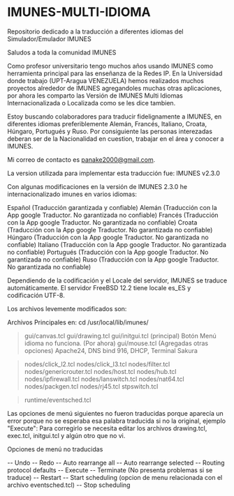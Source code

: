 # IMUNES-MULTI-IDIOMA
Repositorio dedicado a la traducción a diferentes idiomas del  Simulador/Emulador IMUNES

Saludos a toda la comunidad IMUNES

Como profesor universitario tengo muchos años usando IMUNES como herramienta principal para las enseñanza de la Redes IP. En la Universidad donde trabajo (UPT-Aragua VENEZUELA) hemos realizados muchos proyectos alrededor de IMUNES agregandoles muchas otras aplicaciones, por ahora les comparto las Versión de IMUNES Multi Idiomas Internacionalizada o Localizada como se les dice tambien.

Estoy buscando colaboradores para traducir fidelignamente a IMUNES, en diferentes idiomas preferiblemente Alemán, Francés, Italiano, Croata, Húngaro, Portugués y Ruso. Por consiguiente las personas interezadas deberan ser de la Nacionalidad en cuestion, trabajar en el área y conocer a IMUNES.

Mi correo de contacto es panake2000@gmail.com.

La version utilizada para implementar esta traducción fue: IMUNES v2.3.0

Con algunas modificaciones en la versión de IMUNES 2.3.0 he internacionalizado imunes en varios idiomas:

Español (Traducción garantizada y confiable)
Alemán (Traducción con la App google Traductor. No garantizada no confiable)
Francés (Traducción con la App google Traductor. No garantizada no confiable)
Croata (Traducción con la App google Traductor. No garantizada no confiable)
Húngaro (Traducción con la App google Traductor. No garantizada no confiable)
Italiano (Traducción con la App google Traductor. No garantizada no confiable)
Portugués (Traducción con la App google Traductor. No garantizada no confiable)
Ruso (Traducción con la App google Traductor. No garantizada no confiable)

Dependiendo de la codificación y el Locale del servidor, IMUNES se traduce automáticamente.
El servidor FreeBSD 12.2 tiene locale es_ES y codificación UTF-8.

Los archivos levemente modificados son:

Archivos Principales en:
cd /usr/local/lib/imunes/

>gui/canvas.tcl
>gui/drawing.tcl
>gui/initgui.tcl (principal) Botón Menú idioma no funciona. (Por ahora)
>gui/mouse.tcl (Agregadas otras opciones) Apache24, DNS bind 916, DHCP, Terminal Sakura

>nodes/click_l2.tcl
>nodes/click_l3.tcl
>nodes/filter.tcl
>nodes/genericrouter.tcl
>nodes/host.tcl
>nodes/hub.tcl
>nodes/ipfirewall.tcl
>nodes/lanswitch.tcl
>nodes/nat64.tcl
>nodes/packgen.tcl
>nodes/rj45.tcl
>stpswitch.tcl

>runtime/eventsched.tcl

Las opciones de menú siguientes no fueron traducidas porque aparecía un error porque no se esperaba esa palabra traducida si no la original, ejemplo "Execute": Para corregirlo se necesita editar los archivos drawing.tcl, exec.tcl, initgui.tcl y algún otro que no vi.

Opciones de menú no traducidas

-- Undo
-- Redo
-- Auto rearrange all
-- Auto rearrange selected
-- Routing protocol defaults
-- Execute
-- Terminate (No presenta problemas si se traduce)
-- Restart
-- Start scheduling (opcion de menu relacionada con el archivo eventsched.tcl)
-- Stop scheduling



